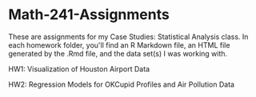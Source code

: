 # Math-241-Assignments

These are assignments for my Case Studies: Statistical Analysis class. In each homework folder, 
you'll find an R Markdown file, an HTML file generated by the .Rmd file, and the data set(s) I was
working with. 

HW1: Visualization of Houston Airport Data

HW2: Regression Models for OKCupid Profiles and Air Pollution Data
